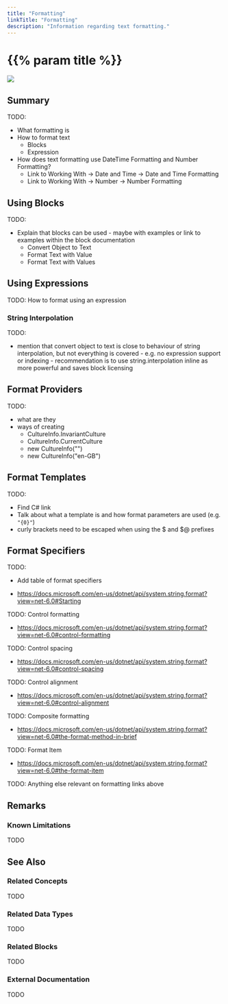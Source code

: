 ```yaml
---
title: "Formatting"
linkTitle: "Formatting"
description: "Information regarding text formatting."
---
```


# {{% param title %}}

<img src="/images/work-in-progress.jpg">

## Summary

TODO:

- What formatting is
- How to format text
  - Blocks
  - Expression
- How does text formatting use DateTime Formatting and Number Formatting?
  - Link to Working With -> Date and Time -> Date and Time Formatting
  - Link to Working With -> Number -> Number Formatting

## Using Blocks

TODO:

- Explain that blocks can be used - maybe with examples or link to examples within the block documentation
  - Convert Object to Text
  - Format Text with Value
  - Format Text with Values

## Using Expressions

TODO: How to format using an expression

### String Interpolation

TODO:

- mention that convert object to text is close to behaviour of string interpolation, but not everything is covered - e.g. no expression support or indexing - recommendation is to use string.interpolation inline as more powerful and saves block licensing

## Format Providers

TODO:

- what are they
- ways of creating
  - CultureInfo.InvariantCulture
  - CultureInfo.CurrentCulture
  - new CultureInfo("")
  - new CultureInfo("en-GB")

## Format Templates

TODO:

- Find C# link
- Talk about what a template is and how format parameters are used (e.g. `"{0}"`)
- curly brackets need to be escaped when using the $ and $@ prefixes

## Format Specifiers

TODO:

- Add table of format specifiers

- https://docs.microsoft.com/en-us/dotnet/api/system.string.format?view=net-6.0#Starting

TODO: Control formatting

- https://docs.microsoft.com/en-us/dotnet/api/system.string.format?view=net-6.0#control-formatting

TODO: Control spacing

- https://docs.microsoft.com/en-us/dotnet/api/system.string.format?view=net-6.0#control-spacing

TODO: Control alignment

- https://docs.microsoft.com/en-us/dotnet/api/system.string.format?view=net-6.0#control-alignment

TODO: Composite formatting

- https://docs.microsoft.com/en-us/dotnet/api/system.string.format?view=net-6.0#the-format-method-in-brief

TODO: Format Item

- https://docs.microsoft.com/en-us/dotnet/api/system.string.format?view=net-6.0#the-format-item

TODO: Anything else relevant on formatting links above

## Remarks

### Known Limitations

TODO

## See Also

### Related Concepts

TODO

### Related Data Types

TODO

### Related Blocks

TODO

### External Documentation

TODO
